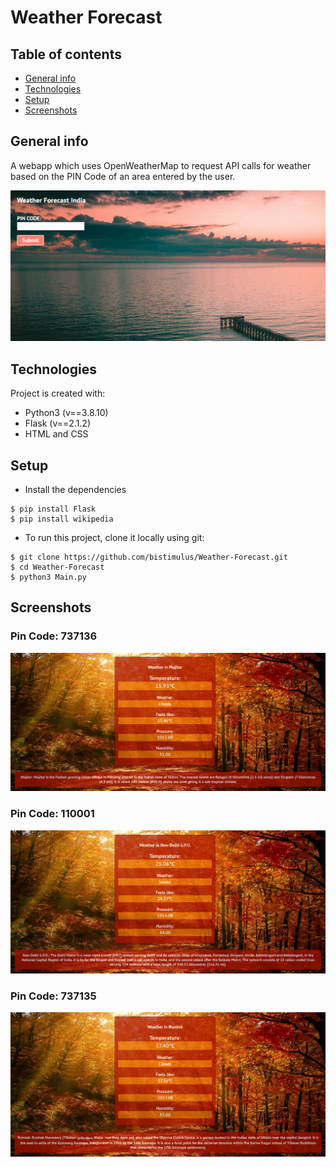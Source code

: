 # Weather Forecast

## Table of contents
* [General info](#general-info)
* [Technologies](#technologies)
* [Setup](#setup)
* [Screenshots](#screenshots)

## General info

A webapp which uses OpenWeatherMap to request API calls for weather based on the PIN Code of an area entered by the user.

![Screenshot](HOME.PNG)

## Technologies
Project is created with:
* Python3 (v==3.8.10)
* Flask (v==2.1.2)
* HTML and CSS
	
## Setup

* Install the dependencies

```
$ pip install Flask
$ pip install wikipedia
```

* To run this project, clone it locally using git:
```
$ git clone https://github.com/bistimulus/Weather-Forecast.git
$ cd Weather-Forecast
$ python3 Main.py

```

## Screenshots

### Pin Code: 737136
![Screenshot](Majitar.PNG)

### Pin Code: 110001
![Screenshot](Delhi.PNG)

### Pin Code: 737135

![Screenshot](Rumtek.PNG)
